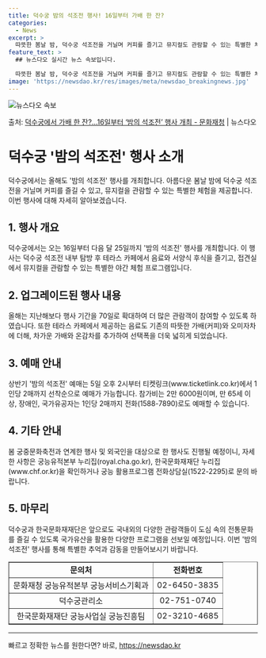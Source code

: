```yaml
---
title: 덕수궁 밤의 석조전 행사! 16일부터 가배 한 잔?
categories:
  - News
excerpt: >
  따뜻한 봄날 밤, 덕수궁 석조전을 거닐며 커피를 즐기고 뮤지컬도 관람할 수 있는 특별한 체험 행사가 열린다.…
feature_text: >
  ## 뉴스다오 실시간 뉴스 속보입니다.

  따뜻한 봄날 밤, 덕수궁 석조전을 거닐며 커피를 즐기고 뮤지컬도 관람할 수 있는 특별한 체험 행사가 열린다.…
image: 'https://newsdao.kr/res/images/meta/newsdao_breakingnews.jpg'
---
```


![뉴스다오 속보](https://newsdao.kr/res/images/meta/newsdao_breakingnews.jpg)

<p>출처: <a href="https://newsdao.kr/3502" rel="dofollow">덕수궁에서 가배 한 잔?…16일부터 ‘밤의 석조전’ 행사 개최 - 문화재청</a> | 뉴스다오</p>

<h1>덕수궁 '밤의 석조전' 행사 소개</h1>

<p data-ke-size="size16">덕수궁에서는 올해도 '밤의 석조전' 행사를 개최합니다. 아름다운 봄날 밤에 덕수궁 석조전을 거닐며 커피를 즐길 수 있고, 뮤지컬을 관람할 수 있는 특별한 체험을 제공합니다. 이번 행사에 대해 자세히 알아보겠습니다.</p>

<h2 data-ke-size="size26">1. 행사 개요</h2>
덕수궁에서는 오는 16일부터 다음 달 25일까지 '밤의 석조전' 행사를 개최합니다. 이 행사는 덕수궁 석조전 내부 탐방 후 테라스 카페에서 음료와 서양식 후식을 즐기고, 접견실에서 뮤지컬을 관람할 수 있는 특별한 야간 체험 프로그램입니다.

<h2 data-ke-size="size26">2. 업그레이드된 행사 내용</h2>
<p data-ke-size="size16">올해는 지난해보다 행사 기간을 70일로 확대하여 더 많은 관람객이 참여할 수 있도록 하였습니다. 또한 테라스 카페에서 제공하는 음료도 기존의 따뜻한 가배(커피)와 오미자차에 더해, 차가운 가배와 온감차를 추가하여 선택폭을 더욱 넓히게 되었습니다.</p>

<h2 data-ke-size="size26">3. 예매 안내</h2>
<p data-ke-size="size16">상반기 '밤의 석조전' 예매는 5일 오후 2시부터 티켓링크(www.ticketlink.co.kr)에서 1인당 2매까지 선착순으로 예매가 가능합니다. 참가비는 2만 6000원이며, 만 65세 이상, 장애인, 국가유공자는 1인당 2매까지 전화(1588-7890)로도 예매할 수 있습니다.</p>

<h2 data-ke-size="size26">4. 기타 안내</h2>
<p data-ke-size="size16">봄 궁중문화축전과 연계한 행사 및 외국인을 대상으로 한 행사도 진행될 예정이니, 자세한 사항은 궁능유적본부 누리집(royal.cha.go.kr), 한국문화재재단 누리집(www.chf.or.kr)을 확인하거나 궁능 활용프로그램 전화상담실(1522-2295)로 문의 바랍니다.</p>

<h2 data-ke-size="size26">5. 마무리</h2>
<p data-ke-size="size16">덕수궁과 한국문화재재단은 앞으로도 국내외의 다양한 관람객들이 도심 속의 전통문화를 즐길 수 있도록 국가유산을 활용한 다양한 프로그램을 선보일 예정입니다. 이번 '밤의 석조전' 행사를 통해 특별한 추억과 감동을 만들어보시기 바랍니다.</p>

<table style="width: 100%;" border="1">
<tbody>
<tr>
<td style="text-align: center; height: 17px;"><b>문의처</b></td>
<td style="text-align: center; height: 17px;"><b>전화번호</b></td>
</tr>
<tr>
<td style="text-align: center; height: 17px;">문화재청 궁능유적본부 궁능서비스기획과</td>
<td style="text-align: center; height: 17px;">02-6450-3835</td>
</tr>
<tr>
<td style="text-align: center; height: 17px;">덕수궁관리소</td>
<td style="text-align: center; height: 17px;">02-751-0740</td>
</tr>
<tr>
<td style="text-align: center; height: 17px;">한국문화재재단 궁능사업실 궁능진흥팀</td>
<td style="text-align: center; height: 17px;">02-3210-4685</td>
</tr>
</tbody>
</table>

<hr> 

빠르고 정확한 뉴스를 원한다면? 바로, <a href="https://newsdao.kr" rel="dofollow">https://newsdao.kr</a>


